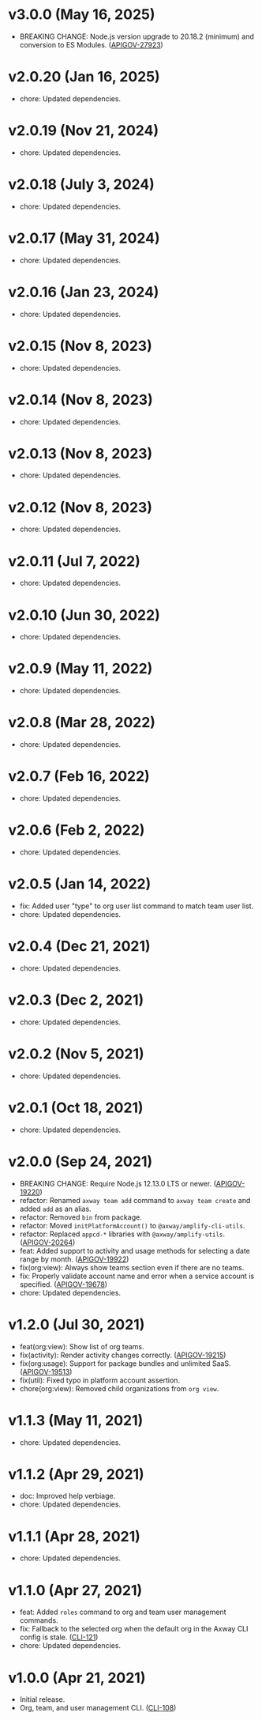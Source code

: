 # v3.0.0 (May 16, 2025)

- BREAKING CHANGE: Node.js version upgrade to 20.18.2 (minimum) and conversion to ES Modules.
  ([APIGOV-27923](https://jira.axway.com/browse/APIGOV-29723))

# v2.0.20 (Jan 16, 2025)

- chore: Updated dependencies.

# v2.0.19 (Nov 21, 2024)

- chore: Updated dependencies.

# v2.0.18 (July 3, 2024)

- chore: Updated dependencies.

# v2.0.17 (May 31, 2024)

- chore: Updated dependencies.

# v2.0.16 (Jan 23, 2024)

- chore: Updated dependencies.

# v2.0.15 (Nov 8, 2023)

- chore: Updated dependencies.

# v2.0.14 (Nov 8, 2023)

- chore: Updated dependencies.

# v2.0.13 (Nov 8, 2023)

- chore: Updated dependencies.

# v2.0.12 (Nov 8, 2023)

- chore: Updated dependencies.

# v2.0.11 (Jul 7, 2022)

- chore: Updated dependencies.

# v2.0.10 (Jun 30, 2022)

- chore: Updated dependencies.

# v2.0.9 (May 11, 2022)

- chore: Updated dependencies.

# v2.0.8 (Mar 28, 2022)

- chore: Updated dependencies.

# v2.0.7 (Feb 16, 2022)

- chore: Updated dependencies.

# v2.0.6 (Feb 2, 2022)

- chore: Updated dependencies.

# v2.0.5 (Jan 14, 2022)

- fix: Added user "type" to org user list command to match team user list.
- chore: Updated dependencies.

# v2.0.4 (Dec 21, 2021)

- chore: Updated dependencies.

# v2.0.3 (Dec 2, 2021)

- chore: Updated dependencies.

# v2.0.2 (Nov 5, 2021)

- chore: Updated dependencies.

# v2.0.1 (Oct 18, 2021)

- chore: Updated dependencies.

# v2.0.0 (Sep 24, 2021)

- BREAKING CHANGE: Require Node.js 12.13.0 LTS or newer.
  ([APIGOV-19220](https://jira.axway.com/browse/APIGOV-19220))
- refactor: Renamed `axway team add` command to `axway team create` and added `add` as an alias.
- refactor: Removed `bin` from package.
- refactor: Moved `initPlatformAccount()` to `@axway/amplify-cli-utils`.
- refactor: Replaced `appcd-*` libraries with `@axway/amplify-utils`.
  ([APIGOV-20264](https://jira.axway.com/browse/APIGOV-20264))
- feat: Added support to activity and usage methods for selecting a date range by month.
  ([APIGOV-19922](https://jira.axway.com/browse/APIGOV-19922))
- fix(org:view): Always show teams section even if there are no teams.
- fix: Properly validate account name and error when a service account is specified.
  ([APIGOV-19678](https://jira.axway.com/browse/APIGOV-19678))
- chore: Updated dependencies.

# v1.2.0 (Jul 30, 2021)

- feat(org:view): Show list of org teams.
- fix(activity): Render activity changes correctly.
  ([APIGOV-19215](https://jira.axway.com/browse/APIGOV-19215))
- fix(org:usage): Support for package bundles and unlimited SaaS.
  ([APIGOV-19513](https://jira.axway.com/browse/APIGOV-19513))
- fix(util): Fixed typo in platform account assertion.
- chore(org:view): Removed child organizations from `org view`.

# v1.1.3 (May 11, 2021)

- chore: Updated dependencies.

# v1.1.2 (Apr 29, 2021)

- doc: Improved help verbiage.
- chore: Updated dependencies.

# v1.1.1 (Apr 28, 2021)

- chore: Updated dependencies.

# v1.1.0 (Apr 27, 2021)

- feat: Added `roles` command to org and team user management commands.
- fix: Fallback to the selected org when the default org in the Axway CLI config is stale.
  ([CLI-121](https://jira.axway.com/browse/CLI-121))
- chore: Updated dependencies.

# v1.0.0 (Apr 21, 2021)

- Initial release.
- Org, team, and user management CLI. ([CLI-108](https://jira.axway.com/browse/CLI-108))
